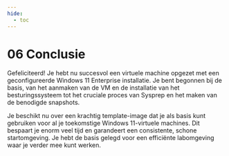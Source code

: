 ```yaml
---
hide:
  - toc
---
```


# 06 Conclusie

Gefeliciteerd! Je hebt nu succesvol een virtuele machine opgezet met een geconfigureerde Windows 11 Enterprise installatie. Je bent begonnen bij de basis, van het aanmaken van de VM en de installatie van het besturingssysteem tot het cruciale proces van Sysprep en het maken van de benodigde snapshots.

Je beschikt nu over een krachtig template-image dat je als basis kunt gebruiken voor al je toekomstige Windows 11-virtuele machines. Dit bespaart je enorm veel tijd en garandeert een consistente, schone startomgeving. Je hebt de basis gelegd voor een efficiënte labomgeving waar je verder mee kunt werken.